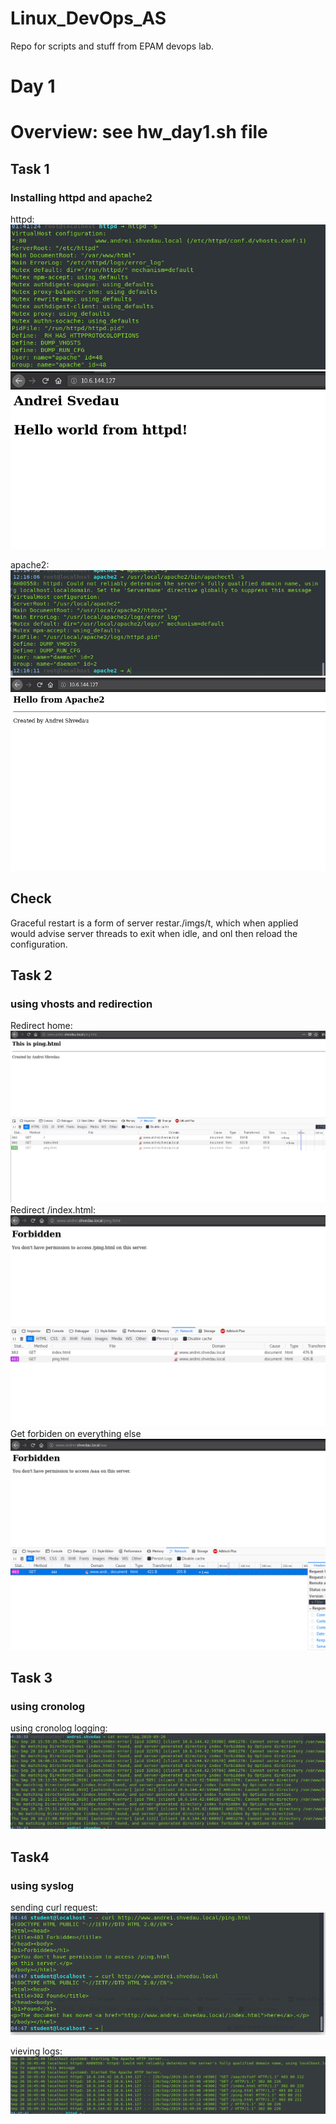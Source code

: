 # Linux_DevOps_AS
Repo for scripts and stuff from EPAM devops lab.

# Day 1
# Overview: see hw_day1.sh file

## Task 1 
### Installing httpd and apache2
httpd:
![img 1](./imgs/httpd_s.png)
![img 2](./imgs/httpd.png)

apache2:
![img 3](./imgs/apachectl_s.png)
![img 4](./imgs/apache2.png)

## Check
Graceful restart is a form of server restar./imgs/t, which when applied would advise server threads to exit when idle, and onl then reload the configuration.

## Task 2
### using vhosts and redirection

Redirect home:
![img 5](./imgs/redirect_1.png)
Redirect /index.html:
![img 6](./imgs/redirect_2.png)
Get forbiden on everything else
![img 7](./imgs/redirect_3.png)

## Task 3
### using cronolog
using cronolog logging:
![img 8](./imgs/cronolog.png)

## Task4
### using syslog
sending curl request:
![img 9](./imgs/curl.png)

vieving logs:
![img 10](./imgs/syslog_files.png)

